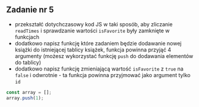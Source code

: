 ## Zadanie nr 5

- przekształć dotychczasowy kod JS w taki sposób, aby zliczanie `readTimes` i sprawdzanie wartości `isFavorite` były zamknięte w funkcjach
- dodatkowo napisz funkcję które zadaniem będzie dodawanie nowej książki do istniejącej tablicy książek, funkcja powinna przyjąć 4 argumenty (możesz wykorzystać funkcję `push` do dodawania elementów do tablicy)
- dodatkowo napisz funkcję zmieniającą wartość `isFavorite` z `true` na `false` i odwrotnie - ta funkcja powinna przyjmować jako argument tylko `id`

```js
const array = [];
array.push(1);
```

